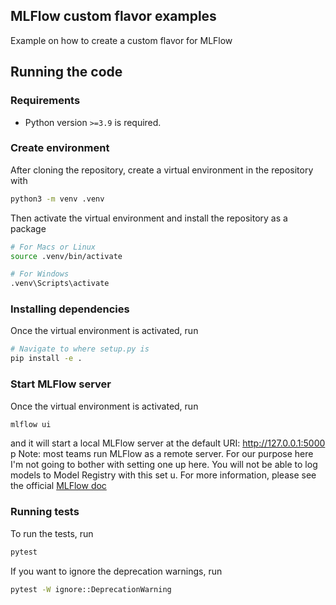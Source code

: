 ## MLFlow custom flavor examples

Example on how to create a custom flavor for MLFlow

## Running the code

### Requirements

* Python version `>=3.9` is required.

### Create environment

After cloning the repository, create a virtual environment in the repository with

```sh
python3 -m venv .venv
```

Then activate the virtual environment and install the repository as a package

```sh
# For Macs or Linux
source .venv/bin/activate

# For Windows
.venv\Scripts\activate
```

### Installing dependencies

Once the virtual environment is activated, run

```sh
# Navigate to where setup.py is
pip install -e .
```

### Start MLFlow server

Once the virtual environment is activated, run

```sh
mlflow ui
```

and it will start a local MLFlow server at the default URI: http://127.0.0.1:5000 
p
Note: most teams run MLFlow as a remote server. For our purpose here I'm not going to bother with setting one up here. You will not be able to log models to Model Registry with this set u. For more information, please see the official [MLFlow doc](https://www.mlflow.org/docs/latest/index.html)

### Running tests

To run the tests, run

```sh
pytest
```

If you want to ignore the deprecation warnings, run

```sh
pytest -W ignore::DeprecationWarning
```
